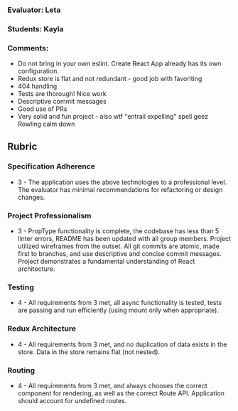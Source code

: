 ### Evaluator: Leta
### Students: Kayla
### Comments:

* Do not bring in your own eslint. Create React App already has its own configuration.
* Redux store is flat and not redundant - good job with favoriting
* 404 handling
* Tests are thorough! Nice work
* Descriptive commit messages
* Good use of PRs
* Very solid and fun project - also wtf "entrail expelling" spell geez Rowling calm down

## Rubric

### Specification Adherence

* 3 - The application uses the above technologies to a professional level. The evaluator has minimal recommendations for refactoring or design changes.

### Project Professionalism

* 3 - PropType functionality is complete, the codebase has less than 5 linter errors, README has been updated with all group members. Project utilized wireframes from the outset. All git commits are atomic, made first to branches, and use descriptive and concise commit messages. Project demonstrates a fundamental understanding of React architecture.

### Testing

* 4 - All requirements from 3 met, all async functionality is tested, tests are passing and run efficiently (using mount only when appropriate).

### Redux Architecture

* 4 - All requirements from 3 met, and no duplication of data exists in the store. Data in the store remains flat (not nested).

### Routing

* 4 - All requirements from 3 met, and always chooses the correct component for rendering, as well as the correct Route API. Application should account for undefined routes.
